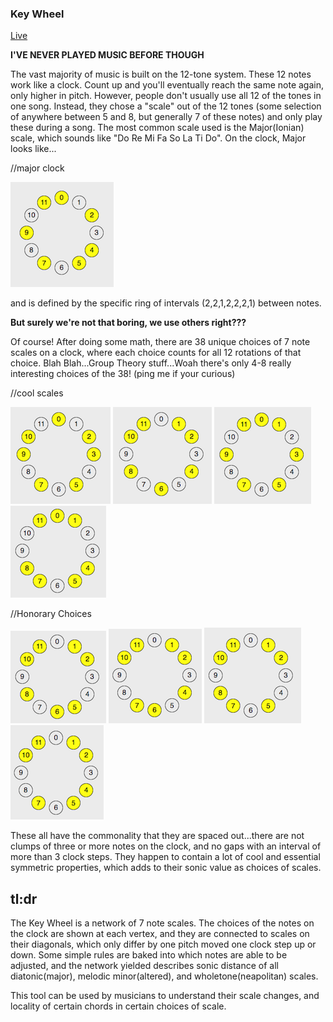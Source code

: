 ### Key Wheel ###

[Live](http://www.seanoreilly.co/KeyWheel)

**I'VE NEVER PLAYED MUSIC BEFORE THOUGH**

The vast majority of music is built on the 12-tone system. These 12 notes work like a clock. Count up and you'll eventually reach the same note again, only higher in pitch. However, people don't usually use all 12 of the tones in one song. Instead, they chose a "scale" out of the 12 tones (some selection of anywhere between 5 and 8, but generally 7 of these notes) and only play these during a song. The most common scale used is the Major(Ionian) scale, which sounds like "Do Re Mi Fa So La Ti Do". On the clock, Major looks like...

//major clock

![alt text](./assets/Cmajor.png)


and is defined by the specific ring of intervals (2,2,1,2,2,2,1) between notes.

**But surely we're not that boring, we use others right???**

Of course! After doing some math, there are 38 unique choices of 7 note scales on a clock, where each choice counts for all 12 rotations of that choice. Blah Blah...Group Theory stuff...Woah there's only 4-8 really interesting choices of the 38! (ping me if your curious)

//cool scales

![alt text](./assets/major.png)
![alt text](./assets/altered.png)
![alt text](./assets/neapolitan.png)
![alt text](./assets/hungarian.png)

//Honorary Choices

![alt text](./assets/harmajor.png)
![alt text](./assets/harminor.png)
![alt text](./assets/easternMaj.png)
![alt text](./assets/easternMin.png)

These all have the commonality that they are spaced out...there are not clumps of three or more notes on the clock, and no gaps with an interval of more than 3 clock steps. They happen to contain a lot of cool and essential symmetric properties, which adds to their sonic value as choices of scales.

## tl:dr

The Key Wheel is a network of 7 note scales. The choices of the notes on the clock are shown at each vertex, and they are connected to scales on their diagonals, which only differ by one pitch moved one clock step up or down. Some simple rules are baked into which notes are able to be adjusted, and the network yielded describes sonic distance of all diatonic(major), melodic minor(altered), and wholetone(neapolitan) scales.

This tool can be used by musicians to understand their scale changes, and locality of certain chords in certain choices of scale.
